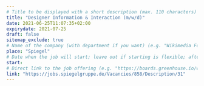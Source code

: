 ```yaml
---
# Title to be displayed with a short description (max. 110 characters)
title: "Designer Information & Interaction (m/w/d)"
date: 2021-06-25T11:07:35+02:00
expirydate: 2021-07-25
draft: false
sitemap_exclude: true
# Name of the company (with department if you want) (e.g. "Wikimedia Foundation, Technology")
place: "Spiegel"
# Date when the job will start; leave out if starting is flexible; afterwards the listing will disappear (date format "2020-02-02" YYYY-MM-DD)
start: 
# Direct link to the job offering (e.g. "https://boards.greenhouse.io/wikimedia/jobs/2083317?gh_src=fd611a951")
link: "https://jobs.spiegelgruppe.de/Vacancies/858/Description/31"
---
```

